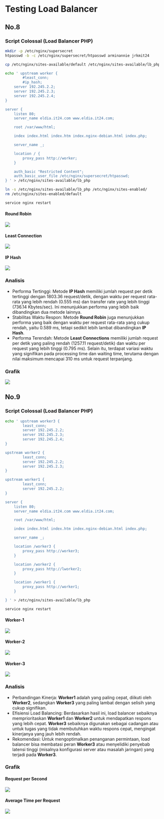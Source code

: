 # Testing Load Balancer

## No.8
### Script Colossal (Load Balancer PHP)

```sh
mkdir -p /etc/nginx/supersecret
htpasswd -b -c /etc/nginx/supersecret/htpasswd arminannie jrkmit24

cp /etc/nginx/sites-available/default /etc/nginx/sites-available/lb_php

echo ' upstream worker {
        #least_conn;
        #ip_hash;
    server 192.245.2.2;
    server 192.245.2.3;
    server 192.245.2.4;
}

server {
    listen 80;
    server_name eldia.it24.com www.eldia.it24.com;

    root /var/www/html;

    index index.html index.htm index.nginx-debian.html index.php;

    server_name _;

    location / {
        proxy_pass http://worker;
    }

    auth_basic "Restricted Content";
    auth_basic_user_file /etc/nginx/supersecret/htpasswd;
} ' > /etc/nginx/sites-available/lb_php

ln -s /etc/nginx/sites-available/lb_php /etc/nginx/sites-enabled/
rm /etc/nginx/sites-enabled/default

service nginx restart
```
#### Round Robin
![](assets/gallery/erwin-rr.png)
#### Least Connection
![](assets/gallery/erwin-least_conn.png)
#### IP Hash
![](assets/gallery/erwin-ip_hash.png)

### Analisis
- Performa Tertinggi: Metode **IP Hash** memiliki jumlah request per detik tertinggi dengan 1803.36 request/detik, dengan waktu per request rata-rata yang lebih rendah (0.555 ms) dan transfer rate yang lebih tinggi (736.14 Kbytes/sec). Ini menunjukkan performa yang lebih baik dibandingkan dua metode lainnya.
- Stabilitas Waktu Respon: Metode **Round Robin** juga menunjukkan performa yang baik dengan waktu per request rata-rata yang cukup rendah, yaitu 0.589 ms, tetapi sedikit lebih lambat dibandingkan **IP Hash**.
- Performa Terendah: Metode **Least Connections** memiliki jumlah request per detik yang paling rendah (1257.11 request/detik) dan waktu per request yang lebih tinggi (0.795 ms). Selain itu, terdapat variasi waktu yang signifikan pada processing time dan waiting time, terutama dengan nilai maksimum mencapai 310 ms untuk request terpanjang.
### Grafik
![](assets/gallery/8rps.png)

## No.9
### Script Colossal (Load Balancer PHP)
```sh
echo ' upstream worker3 {
        least_conn;
        server 192.245.2.2;
        server 192.245.2.3;
        server 192.245.2.4;
}

upstream worker2 {
        least_conn;
        server 192.245.2.2;
        server 192.245.2.3;
}

upstream worker1 {
        least_conn;
        server 192.245.2.2;
}

server {
    listen 80;
    server_name eldia.it24.com www.eldia.it24.com;

    root /var/www/html;

    index index.html index.htm index.nginx-debian.html index.php;

    server_name _;

    location /worker3 {
        proxy_pass http://worker3;
    }

    location /worker2 {
        proxy_pass http://lworker2;
    }

    location /worker1 {
        proxy_pass http://worker1;
    }

} ' > /etc/nginx/sites-available/lb_php

service nginx restart
```

#### Worker-1
![](assets/gallery/zeke-1w.png)
#### Worker-2
![](assets/gallery/zeke-2w.png)
#### Worker-3
![](assets/gallery/zeke-3w.png)

### Analisis
- Perbandingan Kinerja: **Worker1** adalah yang paling cepat, diikuti oleh **Worker2**, sedangkan **Worker3** yang paling lambat dengan selisih yang cukup signifikan.
- Efisiensi Load Balancing: Berdasarkan hasil ini, load balancer sebaiknya memprioritaskan **Worker1** dan **Worker2** untuk mendapatkan respons yang lebih cepat. **Worker3** sebaiknya digunakan sebagai cadangan atau untuk tugas yang tidak membutuhkan waktu respons cepat, mengingat kinerjanya yang jauh lebih rendah.
- Rekomendasi: Untuk mengoptimalkan penanganan permintaan, load balancer bisa membatasi peran **Worker3** atau menyelidiki penyebab latensi tinggi (misalnya konfigurasi server atau masalah jaringan) yang terjadi pada **Worker3**.
### Grafik
#### Request per Second
![](assets/gallery/9rps.png)
#### Average Time per Request
![](assets/gallery/9avg.png)